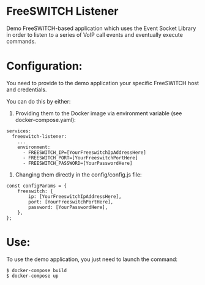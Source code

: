 FreeSWITCH Listener
===================

Demo FreeSWITCH-based application which uses the Event Socket Library in order to listen to a series of VoIP call events and eventually execute commands.


Configuration:
==============
You need to provide to the demo application your specific FreeSWITCH host and credentials.

You can do this by either:
1. Providing them to the Docker image via environment variable (see docker-compose.yaml):
```
services:
  freeswitch-listener:
    ...
    environment:
      - FREESWITCH_IP=[YourFreeswitchIpAddressHere]
      - FREESWITCH_PORT=[YourFreeswitchPortHere]
      - FREESWITCH_PASSWORD=[YourPasswordHere]
```

1. Changing them directly in the config/config.js file:
```
const configParams = {
	freeswitch: {
		ip: [YourFreeswitchIpAddressHere],
		port: [YourFreeswitchPortHere],
		password: [YourPasswordHere],
	},
};
```


Use:
====

To use the demo application, you just need to launch the command:

```
$ docker-compose build
$ docker-compose up
```
